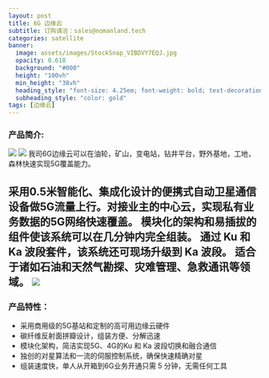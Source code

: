 ```yaml
---
layout: post
title: 6G 边缘云
subtitle: 订购请洽：sales@nomanland.tech
categories: satellite
banner:
  image: assets/images/StockSnap_VIBDVY7EQJ.jpg
  opacity: 0.618
  background: "#000"
  height: "100vh"
  min_height: "38vh"
  heading_style: "font-size: 4.25em; font-weight: bold; text-decoration: underline"
  subheading_style: "color: gold"
tags: [边缘云]
---
```


### 产品简介:
![](https://www.opendc.cn/assets/images/info1.png)
![](https://www.opendc.cn/assets/images/info2.png)
我司6G边缘云可以在油轮，矿山，变电站，钻井平台，野外基地，工地，森林快速实现5G覆盖能力。

采用0.5米智能化、集成化设计的便携式自动卫星通信设备做5G流量上行。对接业主的中心云，实现私有业务数据的5G网络快速覆盖。
模块化的架构和易插拔的组件使该系统可以在几分钟内完全组装。
通过 Ku 和 Ka 波段套件，该系统还可现场升级到 Ka 波段。
适合于诸如石油和天然气勘探、灾难管理、急救通讯等领域。
![](https://www.opendc.cn/assets/images/satellite.png)
------------


### 产品特性：

- 采用商用级的5G基站和定制的高可用边缘云硬件
- 碳纤维反射面拼瓣设计，组装方便、分解迅速
- 模块化架构，简洁实现5G、4G的Ku 和 Ka 波段切换和融合通信
- 独创的对星算法和一流的伺服控制系统，确保快速精确对星
- 组装速度快，单人从开箱到6G业务开通只需 5 分钟，无需任何工具